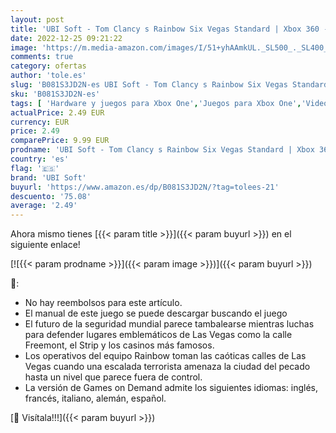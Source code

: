 ```yaml
---
layout: post
title: 'UBI Soft - Tom Clancy s Rainbow Six Vegas Standard | Xbox 360 - Plays on Xbox One Código de descarga'
date: 2022-12-25 09:21:22
image: 'https://m.media-amazon.com/images/I/51+yhAAmkUL._SL500_._SL400_.jpg'
comments: true
category: ofertas
author: 'tole.es'
slug: 'B081S3JD2N-es UBI Soft - Tom Clancy s Rainbow Six Vegas Standard | Xbox...'
sku: 'B081S3JD2N-es'
tags: [ 'Hardware y juegos para Xbox One','Juegos para Xbox One','Videojuegos','ubi soft','xbox','🇪🇸', ]
actualPrice: 2.49 EUR
currency: EUR
price: 2.49
comparePrice: 9.99 EUR
prodname: 'UBI Soft - Tom Clancy s Rainbow Six Vegas Standard | Xbox 360 - Plays on Xbox One Código de descarga'
country: 'es'
flag: '🇪🇸'
brand: 'UBI Soft'
buyurl: 'https://www.amazon.es/dp/B081S3JD2N/?tag=tolees-21'
descuento: '75.08'
average: '2.49'
---
```


Ahora mismo tienes [{{< param title >}}]({{< param buyurl >}}) en el siguiente enlace!

[![{{< param prodname >}}]({{< param image >}})]({{< param buyurl >}})

🔎:

- No hay reembolsos para este artículo.
- El manual de este juego se puede descargar buscando el juego
- El futuro de la seguridad mundial parece tambalearse mientras luchas para defender lugares emblemáticos de Las Vegas como la calle Freemont, el Strip y los casinos más famosos.
- Los operativos del equipo Rainbow toman las caóticas calles de Las Vegas cuando una escalada terrorista amenaza la ciudad del pecado hasta un nivel que parece fuera de control.
- La versión de Games on Demand admite los siguientes idiomas: inglés, francés, italiano, alemán, español.

[🛒 Visítala!!!]({{< param buyurl >}})
